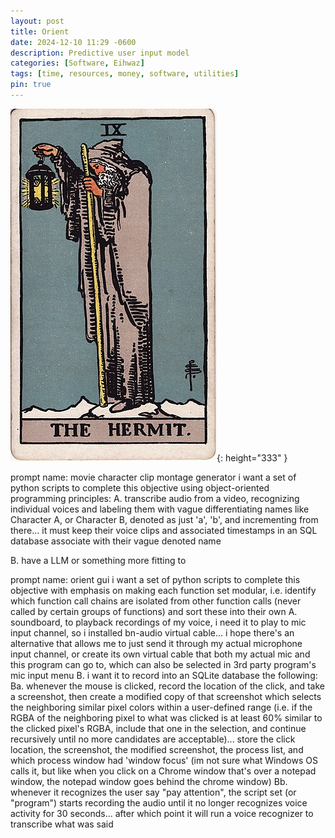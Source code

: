 ```yaml
---
layout: post
title: Orient
date: 2024-12-10 11:29 -0600
description: Predictive user input model
categories: [Software, Eihwaz]
tags: [time, resources, money, software, utilities]
pin: true
---
```

![Desktop View](/assets/media/images/hermit.png){: height="333" }


prompt name: movie character clip montage generator
i want a set of python scripts to complete this objective using object-oriented programming principles:
A. transcribe audio from a video, recognizing individual voices and labeling them with vague differentiating names like Character A, or Character B, denoted as just 'a', 'b', and incrementing from there... it must keep their voice clips and associated timestamps in an SQL database associate with their vague denoted name

B. have a LLM or something more fitting to 

prompt name: orient gui
i want a set of python scripts to complete this objective with emphasis on making each function set modular, i.e. identify which function call chains are isolated from other function calls (never called by certain groups of functions) and sort these into their own 
A. soundboard, to playback recordings of my voice, i need it to play to mic input channel, so i installed bn-audio virtual cable... i hope there's an alternative that allows me to just send it through my actual microphone input channel, or create its own virtual cable that both my actual mic and this program can go to, which can also be selected in 3rd party program's mic input menu
B. i want it to record into an SQLite database the following:
Ba. whenever the mouse is clicked, record the location of the click, and take a screenshot, then create a modified copy of that screenshot which selects the neighboring similar pixel colors within a user-defined range (i.e. if the RGBA of the neighboring pixel to what was clicked is at least 60% similar to the clicked pixel's RGBA, include that one in the selection, and continue recursively until no more candidates are acceptable)... store the click location, the screenshot, the modified screenshot, the process list, and which process window had 'window focus' (im not sure what Windows OS calls it, but like when you click on a Chrome window that's over a notepad window, the notepad window goes behind the chrome window)
Bb. whenever it recognizes the user say "pay attention", the script set (or "program") starts recording the audio until it no longer recognizes voice activity for 30 seconds... after which point it will run a voice recognizer to transcribe what was said 
